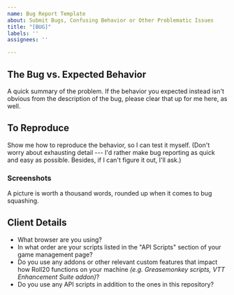 ```yaml
---
name: Bug Report Template
about: Submit Bugs, Confusing Behavior or Other Problematic Issues
title: "[BUG]"
labels: ''
assignees: ''

---
```


## The Bug vs. Expected Behavior
A quick summary of the problem.  If the behavior you expected instead isn't obvious from the description of the bug, please clear that up for me here, as well.

## To Reproduce
Show me how to reproduce the behavior, so I can test it myself. (Don't worry about exhausting detail --- I'd rather make bug reporting as quick and easy as possible.  Besides, if I can't figure it out, I'll ask.)

### Screenshots
A picture is worth a thousand words, rounded up when it comes to bug squashing.

## Client Details
- What browser are you using?
- In what order are your scripts listed in the "API Scripts" section of your game management page?
- Do you use any addons or other relevant custom features that impact how Roll20 functions on your machine *(e.g. Greasemonkey scripts, VTT Enhancement Suite addon)*?
- Do you use any API scripts in addition to the ones in this repository?
